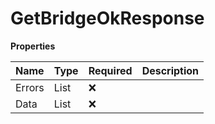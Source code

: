 # GetBridgeOkResponse

**Properties**

| Name   | Type            | Required | Description |
| :----- | :-------------- | :------- | :---------- |
| Errors | List<Error>     | ❌       |             |
| Data   | List<BridgeGet> | ❌       |             |

<!-- This file was generated by liblab | https://liblab.com/ -->
